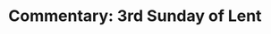 ---
title: "Commentary: 3rd Sunday of Lent"
layout: reader
description: "Theme: Is the Lord in our midst or not?"
feature_image: posts/commentary-lent.webp
category: commentary
published: true
---